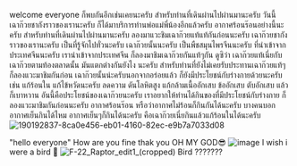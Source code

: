  welcome everyone 
ก็พบกันอีกเช่นเคยนะครับ สำหรับท่านที่เดินผ่านไปผ่านมานะครับ วันนี้ เฉาก๊วยชากังราวของเรานะครับ ก็ได้มาบริการท่านพ่อแม่พี่น้องอีกแล้วครับ อากาศร้อนร๊อนอย่างนี้นะครับ สำหรับท่านที่เดินผ่านไปผ่านมานะครับ ลองมาแวะชิมเฉาก๊วยแท้แท้กันก่อนนะครับ เฉาก๊วยชากังราวของเรานะครับ เป็นที่รู้จักไปทั่วนะครับ เฉาก๊วยนั้นนะครับ เป็นพืชสมุนไพรจีนนะครับ ที่นำเข้าจากประเทศจีนนะครับ เรานำเข้าจากประเทศจีน ก็ลองมาชิมเฉาก๊วยกันแท้ๆกัน ดูซิว่า เฉาก๊วยแท้เนี่ยกับเฉาก๊วยตามท้องตลาดนั้น มันแตกต่างกันยังไง นะครับ สำหรับท่านที่ยังไม่เคยรับประทานเฉาก๊วยแท้ๆ ก็ลองแวะมาชิมกันก่อน เฉาก๊วยนั้นน่ะครับนอกจากอร่อยแล้ว ก็ยังมีประโยชน์กับร่างกายด้วยนะครับ เช่น แก้ร้อนใน แก้ไข้หวัดนะครับ ลดความ ดันโลหิตสูง แก้กล้ามเนื้ออักเสบ ข้ออักเสบ ตับอักเสบ แล้วก็เบาหวาน อันนี้คือประโยชน์ของเฉาก๊วยนะครับ เราอยากให้ท่านได้กินของที่มีประโยชน์กับร่างกาย ก็ลองแวะมาชิมกันก่อนนะครับ อากาศร้อนร๊อน หรือว่าอากาศไม่ร้อนก็กินกันได้นะครับ บางคนบอกอากาศเย็นกินได้ไหม อากาศเย็นๆก็กินได้นะครับ คือเฉาก๊วยเนี่ยกินแล้วแก้ร้อนในได้นะครับ 
![190192837-8ca0e456-eb01-4160-82ec-e9b7a7033d08](https://user-images.githubusercontent.com/91452285/231817318-2ac8e51c-2158-4fec-89b0-ede49d5c0067.png)

"hello everyone"
How are you fine thak you
OH MY GOD😎
![image](https://user-images.githubusercontent.com/91452285/231815185-b564f027-c8a7-46b3-b60d-d88a5e2d1c5f.png)
I wish i were a bird 🐤
![F-22_Raptor_edit1_(cropped)](https://user-images.githubusercontent.com/91452285/231816021-368969a7-4333-48f9-830c-138f730bac11.jpg)
Bird ???????

